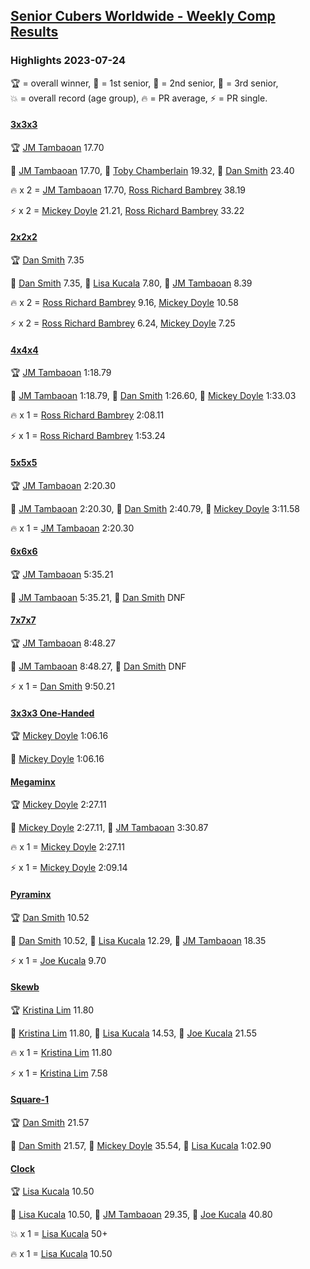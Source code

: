 <style>table {white-space: nowrap;}</style>
<link rel="stylesheet" type="text/css" href="/scw-comp/css/flags.css" />

## [Senior Cubers Worldwide - Weekly Comp Results](/scw-comp/results/)
### Highlights 2023-07-24

<span style="white-space: nowrap;">🏆 = overall winner</span>, <span style="white-space: nowrap;">🥇 = 1st senior</span>, <span style="white-space: nowrap;">🥈 = 2nd senior</span>, <span style="white-space: nowrap;">🥉 = 3rd senior</span>, <span style="white-space: nowrap;">💥 = overall record (age group)</span>, <span style="white-space: nowrap;">🔥 = PR average</span>, <span style="white-space: nowrap;">⚡ = PR single</span>.

#### [3x3x3](333.md)

<span style="white-space: nowrap;">🏆 [JM Tambaoan](../../persons/jm_tambaoan/333.md) 17.70</span>

<span style="white-space: nowrap;">🥇 [JM Tambaoan](../../persons/jm_tambaoan/333.md) 17.70</span>, <span style="white-space: nowrap;">🥈 [Toby Chamberlain](../../persons/toby_chamberlain/333.md) 19.32</span>, <span style="white-space: nowrap;">🥉 [Dan Smith](../../persons/dan_smith/333.md) 23.40</span>

🔥 x 2 = <span style="white-space: nowrap;">[JM Tambaoan](../../persons/jm_tambaoan/333.md) 17.70</span>, <span style="white-space: nowrap;">[Ross Richard Bambrey](../../persons/ross_richard_bambrey/333.md) 38.19</span>

⚡ x 2 = <span style="white-space: nowrap;">[Mickey Doyle](../../persons/mickey_doyle/333.md) 21.21</span>, <span style="white-space: nowrap;">[Ross Richard Bambrey](../../persons/ross_richard_bambrey/333.md) 33.22</span>

#### [2x2x2](222.md)

<span style="white-space: nowrap;">🏆 [Dan Smith](../../persons/dan_smith/222.md) 7.35</span>

<span style="white-space: nowrap;">🥇 [Dan Smith](../../persons/dan_smith/222.md) 7.35</span>, <span style="white-space: nowrap;">🥈 [Lisa Kucala](../../persons/lisa_kucala/222.md) 7.80</span>, <span style="white-space: nowrap;">🥉 [JM Tambaoan](../../persons/jm_tambaoan/222.md) 8.39</span>

🔥 x 2 = <span style="white-space: nowrap;">[Ross Richard Bambrey](../../persons/ross_richard_bambrey/222.md) 9.16</span>, <span style="white-space: nowrap;">[Mickey Doyle](../../persons/mickey_doyle/222.md) 10.58</span>

⚡ x 2 = <span style="white-space: nowrap;">[Ross Richard Bambrey](../../persons/ross_richard_bambrey/222.md) 6.24</span>, <span style="white-space: nowrap;">[Mickey Doyle](../../persons/mickey_doyle/222.md) 7.25</span>

#### [4x4x4](444.md)

<span style="white-space: nowrap;">🏆 [JM Tambaoan](../../persons/jm_tambaoan/444.md) 1:18.79</span>

<span style="white-space: nowrap;">🥇 [JM Tambaoan](../../persons/jm_tambaoan/444.md) 1:18.79</span>, <span style="white-space: nowrap;">🥈 [Dan Smith](../../persons/dan_smith/444.md) 1:26.60</span>, <span style="white-space: nowrap;">🥉 [Mickey Doyle](../../persons/mickey_doyle/444.md) 1:33.03</span>

🔥 x 1 = <span style="white-space: nowrap;">[Ross Richard Bambrey](../../persons/ross_richard_bambrey/444.md) 2:08.11</span>

⚡ x 1 = <span style="white-space: nowrap;">[Ross Richard Bambrey](../../persons/ross_richard_bambrey/444.md) 1:53.24</span>

#### [5x5x5](555.md)

<span style="white-space: nowrap;">🏆 [JM Tambaoan](../../persons/jm_tambaoan/555.md) 2:20.30</span>

<span style="white-space: nowrap;">🥇 [JM Tambaoan](../../persons/jm_tambaoan/555.md) 2:20.30</span>, <span style="white-space: nowrap;">🥈 [Dan Smith](../../persons/dan_smith/555.md) 2:40.79</span>, <span style="white-space: nowrap;">🥉 [Mickey Doyle](../../persons/mickey_doyle/555.md) 3:11.58</span>

🔥 x 1 = <span style="white-space: nowrap;">[JM Tambaoan](../../persons/jm_tambaoan/555.md) 2:20.30</span>

#### [6x6x6](666.md)

<span style="white-space: nowrap;">🏆 [JM Tambaoan](../../persons/jm_tambaoan/666.md) 5:35.21</span>

<span style="white-space: nowrap;">🥇 [JM Tambaoan](../../persons/jm_tambaoan/666.md) 5:35.21</span>, <span style="white-space: nowrap;">🥈 [Dan Smith](../../persons/dan_smith/666.md) DNF</span>

#### [7x7x7](777.md)

<span style="white-space: nowrap;">🏆 [JM Tambaoan](../../persons/jm_tambaoan/777.md) 8:48.27</span>

<span style="white-space: nowrap;">🥇 [JM Tambaoan](../../persons/jm_tambaoan/777.md) 8:48.27</span>, <span style="white-space: nowrap;">🥈 [Dan Smith](../../persons/dan_smith/777.md) DNF</span>

⚡ x 1 = <span style="white-space: nowrap;">[Dan Smith](../../persons/dan_smith/777.md) 9:50.21</span>

#### [3x3x3 One-Handed](333oh.md)

<span style="white-space: nowrap;">🏆 [Mickey Doyle](../../persons/mickey_doyle/333oh.md) 1:06.16</span>

<span style="white-space: nowrap;">🥇 [Mickey Doyle](../../persons/mickey_doyle/333oh.md) 1:06.16</span>

#### [Megaminx](minx.md)

<span style="white-space: nowrap;">🏆 [Mickey Doyle](../../persons/mickey_doyle/minx.md) 2:27.11</span>

<span style="white-space: nowrap;">🥇 [Mickey Doyle](../../persons/mickey_doyle/minx.md) 2:27.11</span>, <span style="white-space: nowrap;">🥈 [JM Tambaoan](../../persons/jm_tambaoan/minx.md) 3:30.87</span>

🔥 x 1 = <span style="white-space: nowrap;">[Mickey Doyle](../../persons/mickey_doyle/minx.md) 2:27.11</span>

⚡ x 1 = <span style="white-space: nowrap;">[Mickey Doyle](../../persons/mickey_doyle/minx.md) 2:09.14</span>

#### [Pyraminx](pyram.md)

<span style="white-space: nowrap;">🏆 [Dan Smith](../../persons/dan_smith/pyram.md) 10.52</span>

<span style="white-space: nowrap;">🥇 [Dan Smith](../../persons/dan_smith/pyram.md) 10.52</span>, <span style="white-space: nowrap;">🥈 [Lisa Kucala](../../persons/lisa_kucala/pyram.md) 12.29</span>, <span style="white-space: nowrap;">🥉 [JM Tambaoan](../../persons/jm_tambaoan/pyram.md) 18.35</span>

⚡ x 1 = <span style="white-space: nowrap;">[Joe Kucala](../../persons/joe_kucala/pyram.md) 9.70</span>

#### [Skewb](skewb.md)

<span style="white-space: nowrap;">🏆 [Kristina Lim](../../persons/kristina_lim/skewb.md) 11.80</span>

<span style="white-space: nowrap;">🥇 [Kristina Lim](../../persons/kristina_lim/skewb.md) 11.80</span>, <span style="white-space: nowrap;">🥈 [Lisa Kucala](../../persons/lisa_kucala/skewb.md) 14.53</span>, <span style="white-space: nowrap;">🥉 [Joe Kucala](../../persons/joe_kucala/skewb.md) 21.55</span>

🔥 x 1 = <span style="white-space: nowrap;">[Kristina Lim](../../persons/kristina_lim/skewb.md) 11.80</span>

⚡ x 1 = <span style="white-space: nowrap;">[Kristina Lim](../../persons/kristina_lim/skewb.md) 7.58</span>

#### [Square-1](sq1.md)

<span style="white-space: nowrap;">🏆 [Dan Smith](../../persons/dan_smith/sq1.md) 21.57</span>

<span style="white-space: nowrap;">🥇 [Dan Smith](../../persons/dan_smith/sq1.md) 21.57</span>, <span style="white-space: nowrap;">🥈 [Mickey Doyle](../../persons/mickey_doyle/sq1.md) 35.54</span>, <span style="white-space: nowrap;">🥉 [Lisa Kucala](../../persons/lisa_kucala/sq1.md) 1:02.90</span>

#### [Clock](clock.md)

<span style="white-space: nowrap;">🏆 [Lisa Kucala](../../persons/lisa_kucala/clock.md) 10.50</span>

<span style="white-space: nowrap;">🥇 [Lisa Kucala](../../persons/lisa_kucala/clock.md) 10.50</span>, <span style="white-space: nowrap;">🥈 [JM Tambaoan](../../persons/jm_tambaoan/clock.md) 29.35</span>, <span style="white-space: nowrap;">🥉 [Joe Kucala](../../persons/joe_kucala/clock.md) 40.80</span>

💥 x 1 = <span style="white-space: nowrap;">[Lisa Kucala](../../persons/lisa_kucala/clock.md) 50+</span>

🔥 x 1 = <span style="white-space: nowrap;">[Lisa Kucala](../../persons/lisa_kucala/clock.md) 10.50</span>


<!-- Global site tag (gtag.js) - Google Analytics -->
<script async src="https://www.googletagmanager.com/gtag/js?id=UA-86348435-3"></script>
<script>window.dataLayer = window.dataLayer || []; function gtag() {dataLayer.push(arguments);} gtag('js', new Date()); gtag('config', 'UA-86348435-3');</script>
